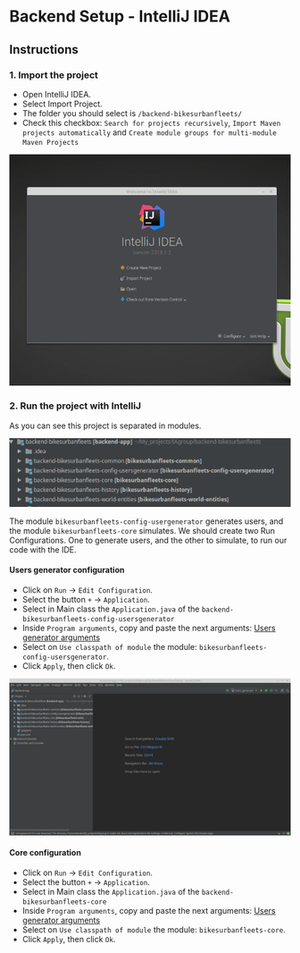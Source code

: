 # Backend Setup - IntelliJ IDEA
## Instructions

### 1. Import the project
 - Open IntelliJ IDEA. 
 - Select Import Project.
 - The folder you should select is `/backend-bikesurbanfleets/`
 - Check this checkbox: `Search for projects recursively`, `Import Maven projects automatically` and `Create module groups for multi-module Maven Projects`
 
 ![Gif with instructions to import the project](gifs/backend_intellij_1.gif)

### 2. Run the project with IntelliJ
As you can see this project is separated in modules. 

![Modules image](images/modules_intellij.png)

The module `bikesurbanfleets-config-usergenerator` generates users, and the module `bikesurbanfleets-core` simulates. 
We should create two Run Configurations. One to generate users, and the other to simulate, to run our code with the IDE.

#### Users generator configuration 
- Click on `Run` &rarr; `Edit Configuration`.
- Select the button `+` &rarr; `Application`.
- Select in Main class the `Application.java` of the `backend-bikesurbanfleets-config-usersgenerator`
- Inside `Program arguments`, copy and paste the next arguments: [Users generator arguments](bikesurbanfleets-config-usergenerator_Args.md)
- Select on `Use classpath of module` the module: `bikesurbanfleets-config-usersgenerator`.
- Click `Apply`, then click `Ok`.  

![Gif with instructions to import the project](gifs/backend_intellij_2.gif)

#### Core configuration 
- Click on `Run` &rarr; `Edit Configuration`.
- Select the button `+` &rarr; `Application`.
- Select in Main class the `Application.java` of the `backend-bikesurbanfleets-core`
- Inside `Program arguments`, copy and paste the next arguments: [Users generator arguments](bikesurbanfleets-core_Args.md)
- Select on `Use classpath of module` the module: `bikesurbanfleets-core`.
- Click `Apply`, then click `Ok`.  

